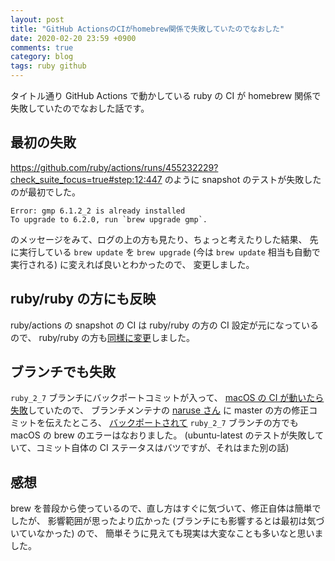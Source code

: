 ```yaml
---
layout: post
title: "GitHub ActionsのCIがhomebrew関係で失敗していたのでなおした"
date: 2020-02-20 23:59 +0900
comments: true
category: blog
tags: ruby github
---
```

タイトル通り GitHub Actions で動かしている ruby の CI が homebrew 関係で失敗していたのでなおした話です。

<!--more-->

## 最初の失敗

<https://github.com/ruby/actions/runs/455232229?check_suite_focus=true#step:12:447>
のように snapshot のテストが失敗したのが最初でした。

```
Error: gmp 6.1.2_2 is already installed
To upgrade to 6.2.0, run `brew upgrade gmp`.
```

のメッセージをみて、ログの上の方も見たり、ちょっと考えたりした結果、
先に実行している `brew update` を `brew upgrade` (今は `brew update` 相当も自動で実行される) に変えれば良いとわかったので、
変更しました。

## ruby/ruby の方にも反映

ruby/actions の snapshot の CI は ruby/ruby の方の CI 設定が元になっているので、
ruby/ruby の方も[同様に変更](https://github.com/ruby/ruby/commit/57c26231ddaee50608aa1c97084b3f3394204612)しました。

## ブランチでも失敗

`ruby_2_7` ブランチにバックポートコミットが入って、
[macOS の CI が動いたら失敗](https://github.com/ruby/ruby/runs/457150178)していたので、
ブランチメンテナの [naruse さん](https://github.com/nurse) に master の方の修正コミットを伝えたところ、
[バックポートされて](https://github.com/ruby/ruby/commit/c3cd92582f970812be51310e377c82b6d9e7be92)
`ruby_2_7` ブランチの方でも macOS の brew のエラーはなおりました。
(ubuntu-latest のテストが失敗していて、コミット自体の CI ステータスはバツですが、それはまた別の話)

## 感想

brew を普段から使っているので、直し方はすぐに気づいて、修正自体は簡単でしたが、
影響範囲が思ったより広かった (ブランチにも影響するとは最初は気づいていなかった) ので、
簡単そうに見えても現実は大変なことも多いなと思いました。
